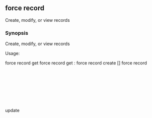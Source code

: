 ## force record

Create, modify, or view records

### Synopsis


Create, modify, or view records

Usage:

  force record get <object> <id>
  force record get <object> <extid>:<value>
  force record create <object> [<fields>]
  force record update <object> <id> [<fields>]
  force record update <object> <extid>:<value> [<fields>]
  force record delete <object> <id>
  force record merge <object> <masterId> <duplicateId>
  force record undelete <id>


### Examples

```

  force record get User 00Ei0000000000
  force record get User username:user@name.org
  force record create User Name:"David Dollar" Phone:0000000000
  force record update User 00Ei0000000000 State:GA
  force record update User username:user@name.org State:GA
  force record delete User 00Ei0000000000
  force record merge Contact 0033c00002YDNNWAA5 0033c00002YDPqkAAH
  force record undelete 0033c00002YDNNWAA5

```

### Options

```
  -h, --help   help for record
```

### Options inherited from parent commands

```
  -a, --account username    account username to use
  -V, --apiversion string   API version to use
```

### SEE ALSO

* [force](force.md)	 - force CLI
* [force record create](force_record_create.md)	 - Create new record
* [force record delete](force_record_delete.md)	 - Delete record
* [force record get](force_record_get.md)	 - Get record details
* [force record merge](force_record_merge.md)	 - Merge records
* [force record undelete](force_record_undelete.md)	 - Undelete records
* [force record update](force_record_update.md)	 - Update record

